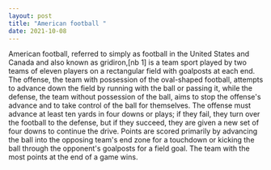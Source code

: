 ```yaml
--- 
layout: post 
title: "American football " 
date: 2021-10-08 
--- 
```


American football, referred to simply as football in the United States and Canada and also known as gridiron,[nb 1] is a team sport played by two teams of eleven players on a rectangular field with goalposts at each end. The offense, the team with possession of the oval-shaped football, attempts to advance down the field by running with the ball or passing it, while the defense, the team without possession of the ball, aims to stop the offense's advance and to take control of the ball for themselves. The offense must advance at least ten yards in four downs or plays; if they fail, they turn over the football to the defense, but if they succeed, they are given a new set of four downs to continue the drive. Points are scored primarily by advancing the ball into the opposing team's end zone for a touchdown or kicking the ball through the opponent's goalposts for a field goal. The team with the most points at the end of a game wins. 
